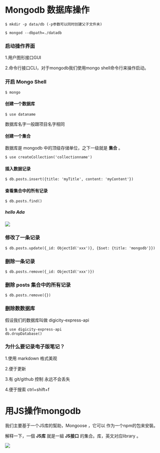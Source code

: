 # Mongodb 数据库操作

```
$ mkdir -p data/db (-p参数可以同时创建父子文件夹)
```

```
$ mongod --dbpath=./datadb
```
### 启动操作界面

1.用户图形接口GUI

2.命令行接口CLI，对于mongodb我们使用mongo shell命令行来操作启动。

### 开启 Mongo Shell

```
$ mongo
```
#### 创建一个数据库

```
$ use dataname
```
数据库名字一般跟项目名字相同

#### 创建一个集合
数据库是 mongodb 中的顶级存储单位，之下一级就是 **集合** 。

```
$ use createCollection('collectionname')
```

#### 插入数据记录

```
$ db.posts.insert({title: 'myTitle', content: 'myContent'})
```
#### 查看集合中的所有记录

```
$ db.posts.find()
```
##### hello Ada

![](https://github.com/happypeter/digicity-express-api/blob/master/doc/img/001-ada.png?raw=true)

### 修改了一条记录

```
$ db.posts.update({_id: ObjectId('xxx')}, {$set: {title: 'mongodb'}})
```

### 删除一条记录

```
$ db.posts.remove({_id: ObjectId('xxx')})
```
### 删除 posts 集合中的所有记录

```
$ db.posts.remove({})
```

### 删除数数据库
假设我们的数据库叫做 digicity-express-api

```
$ use digicity-express-api
db.dropDatabase()
```
### 为什么要记录电子版笔记？

1.使用 markdown 格式美观

2.便于更新

3.有 git/github 控制 永远不会丢失

4.便于搜索 ctrl+shift+f

# 用JS操作mongodb
我们主要基于一个JS库的幫助，Mongoose ，它可以 作为一个npm的包来安裝。

解释一下，一個 **JS库** 就是一組 **JS接口** 的集合。库，英文对应library 。

![](https://github.com/happypeter/digicity-express-api/blob/master/doc/img/002-mongoose.png?raw=true)

